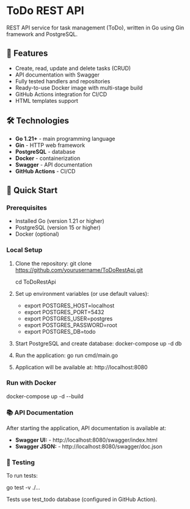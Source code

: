 # ToDo REST API

REST API service for task management (ToDo), written in Go using Gin framework and PostgreSQL.

## 📌 Features

- Create, read, update and delete tasks (CRUD)
- API documentation with Swagger
- Fully tested handlers and repositories
- Ready-to-use Docker image with multi-stage build
- GitHub Actions integration for CI/CD
- HTML templates support

## 🛠 Technologies

- **Go 1.21+** - main programming language
- **Gin** - HTTP web framework
- **PostgreSQL** - database
- **Docker** - containerization
- **Swagger** - API documentation
- **GitHub Actions** - CI/CD

## 🚀 Quick Start

### Prerequisites

- Installed Go (version 1.21 or higher)
- PostgreSQL (version 15 or higher)
- Docker (optional)

### Local Setup

1. Clone the repository:
   git clone https://github.com/yourusername/ToDoRestApi.git
   
   cd ToDoRestApi

2. Set up environment variables (or use default values):
    - export POSTGRES_HOST=localhost
    - export POSTGRES_PORT=5432
    - export POSTGRES_USER=postgres
    - export POSTGRES_PASSWORD=root
    - export POSTGRES_DB=todo

3. Start PostgreSQL and create database:
    docker-compose up -d db

4. Run the application:
    go run cmd/main.go

5. Application will be available at: http://localhost:8080

### Run with Docker

docker-compose up -d --build

### 📚 API Documentation
After starting the application, API documentation is available at:
- **Swagger UI:** - http://localhost:8080/swagger/index.html
- **Swagger JSON:** - http://localhost:8080/swagger/doc.json

### 🧪 Testing
To run tests:

go test -v ./...

Tests use test_todo database (configured in GitHub Action).

